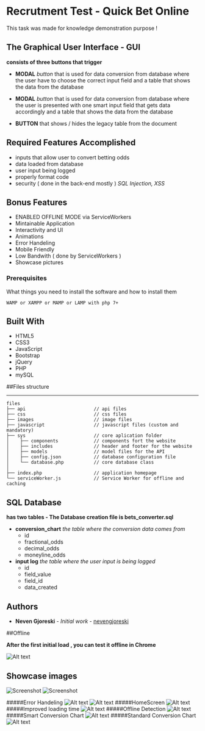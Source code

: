 # Recrutment Test - Quick Bet Online

This task was made for knowledge demonstration purpose !

## The Graphical User Interface - GUI 
**consists of three buttons that trigger**
- **MODAL** *button* that is used for data conversion from database where the user have to choose the correct input field
   		and a table that shows the data from the database
   		
- **MODAL** *button* that is used for data conversion from database where the user is presented with one smart input field that gets data accordingly
   		and a table that shows the data from the database
   		
- **BUTTON** that shows / hides the legacy table from the document

## Required Features Accomplished
- inputs that allow user to convert betting odds
- data loaded from database
- user input being logged
- properly format code
- security ( done in the back-end mostly )   *SQL Injection, XSS*

## Bonus Features
- ENABLED OFFLINE MODE via ServiceWorkers
- Mintainable Application
- Interactivity and UI
- Animations
- Error Handeling
- Mobile Friendly
- Low Bandwith ( done by ServiceWorkers )
- Showcase pictures


### Prerequisites

What things you need to install the software and how to install them
```
WAMP or XAMPP or MAMP or LAMP with php 7+
```

## Built With

* HTML5
* CSS3
* JavaScript
* Bootstrap
* jQuery
* PHP
* mySQL


##Files structure

------------
```
files
├── api                         // api files
├── css                         // css files
├── images                      // image files
├── javascript                  // javascript files (custom and mandatory)
├── sys                         // core aplication folder
│    ├── components             // components fort the website
│    ├── includes               // header and footer for the website
│    ├── models                 // model files for the API
│    ├── config.json            // database configuration file
│    └── database.php           // core database class
│
├── index.php                   // application homepage
└── serviceWorker.js            // Service Worker for offline and caching
```

## SQL Database 

**has two tables - The Database creation file is bets_converter.sql**

- **conversion_chart** *the table where the conversion data comes from* 
    * id
    * fractional_odds
    * decimal_odds
    * moneyline_odds
- **input log**			*the table where the user input is being logged*
    * id
    * field_value
    * field_id
    * data_created

## Authors

* **Neven Gjoreski** - *Initial work* - [nevengjoreski](https://github.com/nevengjoreski)


##Offline
 
**After the first initial load , you can test it offline in Chrome**

![Alt text](showcase/offline_tip.png?raw=true "Offline Tip")


## Showcase images
![Screenshot](showcase/Error_Handeling.PNG?raw=true "Error_Handeling")
![Screenshot](showcase/Error_Handeling.PNG?raw=true "Error_Handeling")

#####Error Handeling
![Alt text](showcase/Error_Handeling.png?raw=true "Error_Handeling")
![Alt text](blob/master/showcase/Error_Handeling.png?raw=true "Error_Handeling")
#####HomeScreen
![Alt text](showcase/HomeScreen.png?raw=true "HomeScreen")
#####Improved loading time
![Alt text](showcase/Improved_loading_time_SERVICE_WORKER.png?raw=true "Improved_loading_time_SERVICE_WORKER")
#####Offline Detection
![Alt text](showcase/Offline_Detection.png?raw=true "Offline_Detection")
#####Smart Conversion Chart
![Alt text](showcase/Smart_Conversion_Chart.png?raw=true "Smart_Conversion_Chart")
#####Standard Conversion Chart
![Alt text](showcase/Standard_Conversion_Chart.png?raw=true "Standard_Conversion_Chart")
